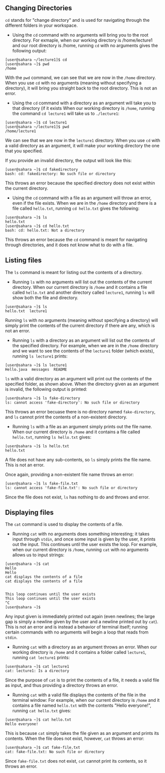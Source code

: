 ## Changing Directories
`cd` stands for "change directory" and is used for navigating through the different folders in your workspace.
* Using the `cd` command with no arguments will bring you to the root directory.
For exmaple, when our working directory is /home/lecture1 and our root directory is /home, running `cd` with no arguments gives the following output:
```
[user@sahara ~/lecture1]$ cd
[user@sahara ~]$ pwd
/home
```
With the `pwd` command, we can see that we are now in the `/home` directory. When you use `cd` with no arguments (meaning without specifying a directory), it will bring you straight back to the root directory. This is not an error.


* Using the `cd` command with a directory as an argument will take you to that directory (if it exists
When our working directory is `/home`, running the command `cd lecture1` will take us to `./lecture1`:
```
[user@sahara ~]$ cd lecture1
[user@sahara ~/lecture1]$ pwd
/home/lecture1
```
We can see that we are now in the `lecture1` directory. When you use `cd` with a valid directory as an argument, it will make your working directory the one that you specified.

If you provide an invalid directory, the output will look like this:
```
[user@sahara ~]$ cd fakedirectory
bash: cd: fakedirectory: No such file or directory
```
This throws an error because the specified directory does not exist within the current directory. 


* Using the `cd` command with a file as an argument will throw an error, even if the file exists.
When we are in the `/home` directory and there is a file called `hello.txt`, running `cd hello.txt` gives the following:
```
[user@sahara ~]$ ls
hello.txt  
[user@sahara ~]$ cd hello.txt
bash: cd: hello.txt: Not a directory
```
This throws an error because the `cd` command is meant for navigating through directories, and it does not know what to do with a file. 

## Listing files
The `ls` command is meant for listing out the contents of a directory.
* Running `ls` with no arguments will list out the contents of the current directory.
When our current directory is `/home` and it contains a file called `hello.txt` and another directory called `lecture1`, running `ls` will show both the file and directory.
```
[user@sahara ~]$ ls
hello.txt  lecture1
```
Running `ls` with no arguments (meaning without specifying a directory) will simply print the contents of the current directory if there are any, which is not an error.

* Running `ls` with a directory as an argument will list out the contents of the specified directory.
For example, when we are in the `/home` directory and we want to see the contents of the `lecture1` folder (which exists), running `ls lecture1` prints:
```
[user@sahara ~]$ ls lecture1
Hello.java  messages  README
```
`ls` with a valid directory as an argument will print out the contents of the specified folder, as shown above. 
When the directory given as an argument is invalid, the following output is printed:
```
[user@sahara ~]$ ls fake-directory
ls: cannot access 'fake-directory': No such file or directory
```
This throws an error becuase there is no directory named `fake-directory`, and `ls` cannot print the contents of a non-existent directory.

* Running `ls` with a file as an argument simply prints out the file name.
When our current directory is `/home` and it contains a file called `hello.txt`, running `ls hello.txt` gives:
```
[user@sahara ~]$ ls hello.txt
hello.txt
```
A file does not have any sub-contents, so `ls` simply prints the file name. This is not an error. 

Once again, providing a non-existent file name throws an error:
```
[user@sahara ~]$ ls fake-file.txt
ls: cannot access 'fake-file.txt': No such file or directory
```
Since the file does not exist, `ls` has nothing to do and throws and error.

## Displaying files
The `cat` command is used to display the contents of a file. 

* Running `cat` with no arguments does something interesting; it takes input through `stdin`, and once some input is given by the user, it prints out the input. This continues until the user exists the loop.
For example, when our current directory is `/home`, running `cat` with no arguments allows us to input strings:
```
[user@sahara ~]$ cat
Hello
Hello
cat displays the contents of a file
cat displays the contents of a file


This loop continues until the user exists
This loop continues until the user exists
^C
[user@sahara ~]$
```
Any input given is immediately printed out again (even newlines; the large gap is simply a newline given by the user and a newline printed out by `cat`). This is not an error and is instead a behavior of terminal itself; running certain commands with no arguments will begin a loop that reads from `stdin`.

* Running `cat` with a directory as an argument throws an error.
When our working directory is `/home` and it contains a folder called `lecture1`, running `cat lecture1` prints:
```
[user@sahara ~]$ cat lecture1
cat: lecture1: Is a directory
```
Since the purpose of `cat` is to print the contents of a file, it needs a valid file as input, and thus providing a directory throws an error.

* Running `cat` with a valid file displays the contents of the file in the terminal window:
For example, when our current directory is `/home` and it contains a file named `hello.txt` with the contents "Hello everyone!", running `cat hello.txt` gives:
```
[user@sahara ~]$ cat hello.txt
Hello everyone!
```
This is because `cat` simply takes the file given as an argument and prints its contents. When the file does not exist, however, `cat` throws an error:
```
[user@sahara ~]$ cat fake-file.txt
cat: fake-file.txt: No such file or directory
```
Since `fake-file.txt` does not exist, `cat` cannot print its contents, so it throws an error.







